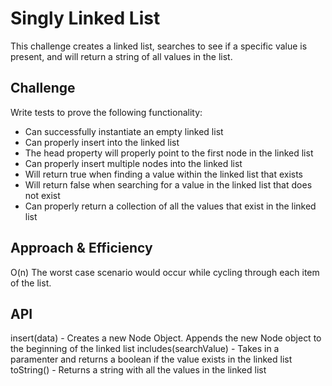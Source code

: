 # Singly Linked List

This challenge creates a linked list, searches to see if a specific value is present, and will return a string of all values in the list. 

## Challenge
Write tests to prove the following functionality:

* Can successfully instantiate an empty linked list
* Can properly insert into the linked list
* The head property will properly point to the first node in the linked list
* Can properly insert multiple nodes into the linked list
* Will return true when finding a value within the linked list that exists
* Will return false when searching for a value in the linked list that does not exist
* Can properly return a collection of all the values that exist in the linked list

## Approach & Efficiency
O(n)
The worst case scenario would occur while cycling through each item of the list.

## API

insert(data) - Creates a new Node Object. Appends the new Node object to the beginning of the linked list
includes(searchValue) - Takes in a paramenter and returns a boolean if the value exists in the linked list
toString() - Returns a string with all the values in the linked list